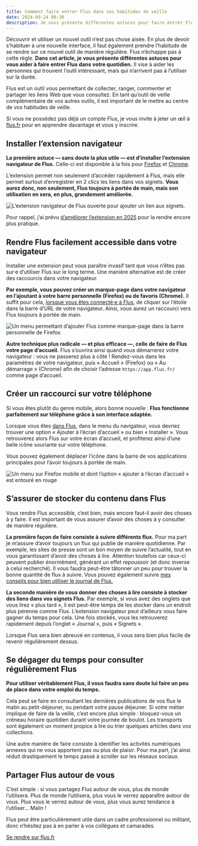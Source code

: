 ```yaml
---
title: Comment faire entrer Flus dans vos habitudes de veille
date: 2024-09-24 08:30
description: Je vous présente différentes astuces pour faire entrer Flus dans votre quotidien.
---
```


Découvrir et utiliser un nouvel outil n’est pas chose aisée.
En plus de devoir s’habituer à une nouvelle interface, il faut également prendre l’habitude de se rendre sur ce nouvel outil de manière régulière.
Flus n’échappe pas à cette règle.
**Dans cet article, je vous présente différentes astuces pour vous aider à faire entrer Flus dans votre quotidien.**
Il vise à aider les personnes qui trouvent l’outil intéressant, mais qui n’arrivent pas à l’utiliser sur la durée.

Flus est un outil vous permettant de collecter, ranger, commenter et partager les liens Web que vous consultez.
En tant qu’outil de veille complémentaire de vos autres outils, il est important de le mettre au centre de vos habitudes de veille.

Si vous ne possédez pas déjà un compte Flus, je vous invite à jeter un œil à [flus.fr](https://flus.fr) pour en apprendre davantage et vous y inscrire.

## Installer l’extension navigateur

**La première astuce — sans doute la plus utile — est d’installer l’extension navigateur de Flus.**
Celle-ci est disponible à la fois pour [Firefox](https://addons.mozilla.org/fr/firefox/addon/flus/) et [Chrome](https://chromewebstore.google.com/detail/flus/gikjpohbbimicecbndkefebbpjobokjd).

L’extension permet non seulement d’accéder rapidement à Flus, mais elle permet surtout d’enregistrer en 2 clics les liens dans vos signets.
**Vous aurez donc, non seulement, Flus toujours à portée de main, mais son utilisation en sera, en plus, grandement améliorée.**

<img class="illustration" src="/static/screenshots/extension.webp" alt="L’extension navigateur de Flus ouverte pour ajouter un lien aux signets.">

Pour rappel, j’ai prévu [d’améliorer l’extension en 2025](feuille-de-route-2025.html) pour la rendre encore plus pratique.

## Rendre Flus facilement accessible dans votre navigateur

Installer une extension peut vous paraître invasif tant que vous n’êtes pas sur·e d’utiliser Flus sur le long terme.
Une manière alternative est de créer des raccourcis dans votre navigateur.

**Par exemple, vous pouvez créer un marque-page dans votre navigateur en l’ajoutant à votre barre personnelle (Firefox) ou de favoris (Chrome).**
Il suffit pour cela, [lorsque vous êtes connecté·e à Flus](https://app.flus.fr), de cliquer sur l’étoile dans la barre d’<abbr>URL</abbr> de votre navigateur.
Ainsi, vous aurez un raccourci vers Flus toujours à portée de main.

<img class="illustration" src="images/flus-marque-page-navigateur.webp" alt="Un menu permettant d’ajouter Flus comme marque-page dans la barre personnelle de Firefox">

**Autre technique plus radicale — et plus efficace —, celle de faire de Flus votre page d’accueil.**
Flus s’ouvrira ainsi quand vous démarrerez votre navigateur : vous ne passerez plus à côté !
Rendez-vous dans les paramètres de votre navigateur, puis « Accueil » (Firefox) ou « Au démarrage » (Chrome) afin de choisir l’adresse `https://app.flus.fr/` comme page d’accueil.

## Créer un raccourci sur votre téléphone

Si vous êtes plutôt du genre mobile, alors bonne nouvelle : **Flus fonctionne parfaitement sur téléphone grâce à son interface adaptée.**

Lorsque vous êtes [dans Flus](https://app.flus.fr), dans le menu du navigateur, vous devriez trouver une option « Ajouter à l’écran d’accueil » ou bien « Installer ».
Vous retrouverez alors Flus sur votre écran d’accueil, et profiterez ainsi d’une belle icône souriante sur votre téléphone.

Vous pouvez également déplacer l’icône dans la barre de vos applications principales pour l’avoir toujours à portée de main.

<p class="text--center">
    <img class="illustration" src="images/flus-mobile-ajouter-ecran-accueil.webp" alt="Un menu sur Firefox mobile et dont l’option « ajouter à l’écran d’accueil » est entouré en rouge">
</p>

## S’assurer de stocker du contenu dans Flus

Vous rendre Flus accessible, c’est bien, mais encore faut-il avoir des choses à y faire.
Il est important de vous assurer d’avoir des choses à y consulter de manière régulière.

**La première façon de faire consiste à suivre différents flux.**
Pour ma part je m’assure d’avoir toujours un flux qui publie de manière quotidienne.
Par exemple, les sites de presse sont un bon moyen de suivre l’actualité, tout en vous garantissant d’avoir des choses à lire.
Attention toutefois car ceux-ci peuvent publier énormément, générant un effet repoussoir (et donc inverse à celui recherché).
Il vous faudra peut-être tâtonner un peu pour trouver la bonne quantité de flux à suivre.
Vous pouvez également suivre [mes conseils pour bien utiliser le journal de Flus.](comment-bien-utiliser-le-journal.html)

**La seconde manière de vous donner des choses à lire consiste à stocker des liens dans vos signets Flus.**
Par exemple, si vous avez des onglets que vous lirez « plus tard », il est peut-être temps de les stocker dans un endroit plus pérenne comme Flus.
L’extension navigateur peut d’ailleurs vous faire gagner du temps pour cela.
Une fois stockés, vous les retrouverez rapidement depuis l’onglet « Journal », puis « Signets ».

Lorsque Flus sera bien abreuvé en contenus, il vous sera bien plus facile de revenir régulièrement dessus.

## Se dégager du temps pour consulter régulièrement Flus

**Pour utiliser véritablement Flus, il vous faudra sans doute lui faire un peu de place dans votre emploi du temps.**

Cela peut se faire en consultant les dernières publications de vos flux le matin au petit-déjeuner, ou pendant votre pause déjeuner.
Si votre métier implique de faire de la veille, c’est encore plus simple : bloquez-vous un créneau horaire quotidien durant votre journée de boulot.
Les transports sont également un moment propice à lire ou trier quelques articles dans vos collections.

Une autre manière de faire consiste à identifier les activités numériques annexes qui ne vous apportent pas ou plus de plaisir.
Pour ma part, j’ai ainsi réduit drastiquement le temps passé à scroller sur les réseaux sociaux.

## Partager Flus autour de vous

C’est simple : si vous partagez Flus autour de vous, plus de monde l’utilisera.
Plus de monde l’utilisera, plus vous le verrez apparaître autour de vous.
Plus vous le verrez autour de vous, plus vous aurez tendance à l’utiliser…
Malin !

Flus peut être particulièrement utile dans un cadre professionnel ou militant, donc n’hésitez pas à en parler à vos collègues et camarades.

<p class="text--center">
    <a class="button button--primary" href="https://flus.fr">
        Se rendre sur flus.fr
    </a>
</p>
